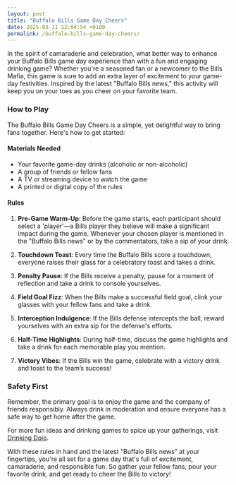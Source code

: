 ```yaml
---
layout: post
title: "Buffalo Bills Game Day Cheers"
date: 2025-03-11 12:04:54 +0100
permalink: /buffalo-bills-game-day-cheers/
---
```



In the spirit of camaraderie and celebration, what better way to enhance your Buffalo Bills game day experience than with a fun and engaging drinking game? Whether you're a seasoned fan or a newcomer to the Bills Mafia, this game is sure to add an extra layer of excitement to your game-day festivities. Inspired by the latest "Buffalo Bills news," this activity will keep you on your toes as you cheer on your favorite team.

### How to Play

The Buffalo Bills Game Day Cheers is a simple, yet delightful way to bring fans together. Here's how to get started:

#### Materials Needed

- Your favorite game-day drinks (alcoholic or non-alcoholic)
- A group of friends or fellow fans
- A TV or streaming device to watch the game
- A printed or digital copy of the rules

#### Rules

1. **Pre-Game Warm-Up**: Before the game starts, each participant should select a 'player'—a Bills player they believe will make a significant impact during the game. Whenever your chosen player is mentioned in the "Buffalo Bills news" or by the commentators, take a sip of your drink.

2. **Touchdown Toast**: Every time the Buffalo Bills score a touchdown, everyone raises their glass for a celebratory toast and takes a drink.

3. **Penalty Pause**: If the Bills receive a penalty, pause for a moment of reflection and take a drink to console yourselves.

4. **Field Goal Fizz**: When the Bills make a successful field goal, clink your glasses with your fellow fans and take a drink.

5. **Interception Indulgence**: If the Bills defense intercepts the ball, reward yourselves with an extra sip for the defense's efforts.

6. **Half-Time Highlights**: During half-time, discuss the game highlights and take a drink for each memorable play you mention.

7. **Victory Vibes**: If the Bills win the game, celebrate with a victory drink and toast to the team’s success!

### Safety First

Remember, the primary goal is to enjoy the game and the company of friends responsibly. Always drink in moderation and ensure everyone has a safe way to get home after the game.

For more fun ideas and drinking games to spice up your gatherings, visit [Drinking Dojo](https://drinkingdojo.com).

With these rules in hand and the latest "Buffalo Bills news" at your fingertips, you're all set for a game day that's full of excitement, camaraderie, and responsible fun. So gather your fellow fans, pour your favorite drink, and get ready to cheer the Bills to victory!